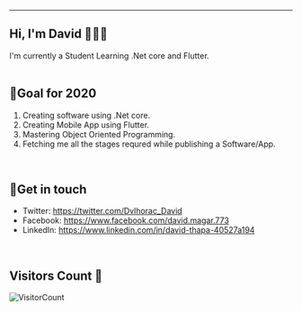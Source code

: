 ***********************************
## Hi, I'm David 👋👨‍💻

I'm currently a Student Learning .Net core and Flutter.
<br>
&nbsp;&nbsp;&nbsp;&nbsp;&nbsp;&nbsp;&nbsp;&nbsp;&nbsp;&nbsp;&nbsp;&nbsp;&nbsp;&nbsp;&nbsp;&nbsp;&nbsp;&nbsp;&nbsp;&nbsp;&nbsp;&nbsp;&nbsp;&nbsp;&nbsp;&nbsp;&nbsp;&nbsp;&nbsp;&nbsp;&nbsp;&nbsp;&nbsp;&nbsp;&nbsp;&nbsp;&nbsp;&nbsp;&nbsp;&nbsp;&nbsp;&nbsp;&nbsp;&nbsp;&nbsp;&nbsp;&nbsp;&nbsp;&nbsp;&nbsp;&nbsp;&nbsp;&nbsp;&nbsp;&nbsp;&nbsp;&nbsp;&nbsp;&nbsp;&nbsp;&nbsp;&nbsp;&nbsp;&nbsp;&nbsp;&nbsp;&nbsp;&nbsp;
<br>

## 🗻Goal for 2020
1. Creating software using .Net core.
2. Creating Mobile App using Flutter.
3. Mastering Object Oriented Programming.
4. Fetching me all the stages requred while publishing a Software/App.
<br>

## 💬Get in touch
- Twitter: <a href="https://twitter.com/Dvlhorac_David">https://twitter.com/Dvlhorac_David</a>
- Facebook: <a href="https://www.facebook.com/david.magar.773">https://www.facebook.com/david.magar.773</a>
- LinkedIn: <a href="https://www.linkedin.com/in/david-thapa-40527a194">https://www.linkedin.com/in/david-thapa-40527a194</a>
<br>

## Visitors Count 🤯

![VisitorCount](https://profile-counter.glitch.me/{David-Thapa}/count.svg)
